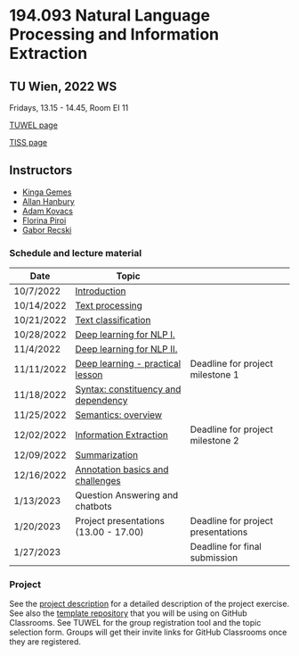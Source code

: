 # 194.093 Natural Language Processing and Information Extraction 
## TU Wien, 2022 WS

Fridays, 13.15 - 14.45, Room EI 11

[TUWEL page](https://tuwel.tuwien.ac.at/course/view.php?id=51976)

[TISS page](https://tiss.tuwien.ac.at/course/courseDetails.xhtml?courseNr=194093&semester=2022W)

## Instructors

- [Kinga Gemes](https://tiss.tuwien.ac.at/person/341880.html)
- [Allan Hanbury](https://tiss.tuwien.ac.at/person/48222.html)
- [Adam Kovacs](https://tiss.tuwien.ac.at/person/341881.html)
- [Florina Piroi](https://tiss.tuwien.ac.at/person/239780.html)
- [Gabor Recski](https://tiss.tuwien.ac.at/person/336863.html)


### Schedule and lecture material

Date|Topic| |
----|-----|--|
10/7/2022 | [Introduction](lectures/00_Introduction) | |
10/14/2022 | [Text processing](lectures/01_Text_processing) | |
10/21/2022 | [Text classification](lectures/02_Text_classification) | |
10/28/2022 | [Deep learning for NLP I.](lectures/03_DL_NLP) | |
11/4/2022 |  [Deep learning for NLP II.](lectures/04_DL_NLP) | |
11/11/2022 | [Deep learning - practical lesson](lectures/05_DL_PR) | Deadline for project milestone 1|
11/18/2022 | [Syntax: constituency and dependency](lectures/06_Syntax) | |
11/25/2022 | [Semantics: overview](lectures/07_Semantics) | |
12/02/2022 | [Information Extraction](lectures/08_Information_extraction) | Deadline for project milestone 2|
12/09/2022 | [Summarization](lectures/09_Summarization) | |
12/16/2022 | [Annotation basics and challenges](lectures/10_Annotation) | |
1/13/2023 | Question Answering and chatbots | |
1/20/2023 | Project presentations (13.00 - 17.00) | Deadline for project presentations |
1/27/2023 | | Deadline for final submission |


### Project
See the [project description](project/NLP_IE_2022WS_Exercise.pdf) for a detailed
description of the project exercise. See also the [template
repository](https://github.com/tuw-nlp-ie/project-2022WS) that you will be using on
GitHub Classrooms. See TUWEL for the group registration tool and the topic selection
form. Groups will get their invite links for GitHub Classrooms once they are registered.

